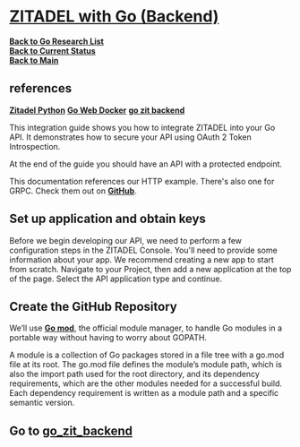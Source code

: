 # **[ZITADEL with Go (Backend)](https://zitadel.com/docs/examples/secure-api/go)**

**[Back to Go Research List](../../../research_list.md)**\
**[Back to Current Status](../../../../development/status/weekly/current_status.md)**\
**[Back to Main](../../../../README.md)**

## references

**[Zitadel Python](../../../../../research/m_z/zitadel/zitadel_article.md)**
**[Go Web Docker](../../docker/go_web_docker/go_web_docker.md)**
**[go zit backend](../../../../../../go_zit_backend/README.md)**

This integration guide shows you how to integrate ZITADEL into your Go API. It demonstrates how to secure your API using OAuth 2 Token Introspection.

At the end of the guide you should have an API with a protected endpoint.

This documentation references our HTTP example. There's also one for GRPC. Check them out on **[GitHub](https://github.com/zitadel/zitadel-go/blob/next/example/api/http/main.go)**.

## Set up application and obtain keys

Before we begin developing our API, we need to perform a few configuration steps in the ZITADEL Console. You'll need to provide some information about your app. We recommend creating a new app to start from scratch. Navigate to your Project, then add a new application at the top of the page. Select the API application type and continue.

## Create the GitHub Repository

We’ll use **[Go mod](https://blog.golang.org/using-go-modules)**, the official module manager, to handle Go modules in a portable way without having to worry about GOPATH.

A module is a collection of Go packages stored in a file tree with a go.mod file at its root. The go.mod file defines the module’s module path, which is also the import path used for the root directory, and its dependency requirements, which are the other modules needed for a successful build. Each dependency requirement is written as a module path and a specific semantic version.

## Go to **[go_zit_backend](../../../../../go_zit_backend/README.md)**
